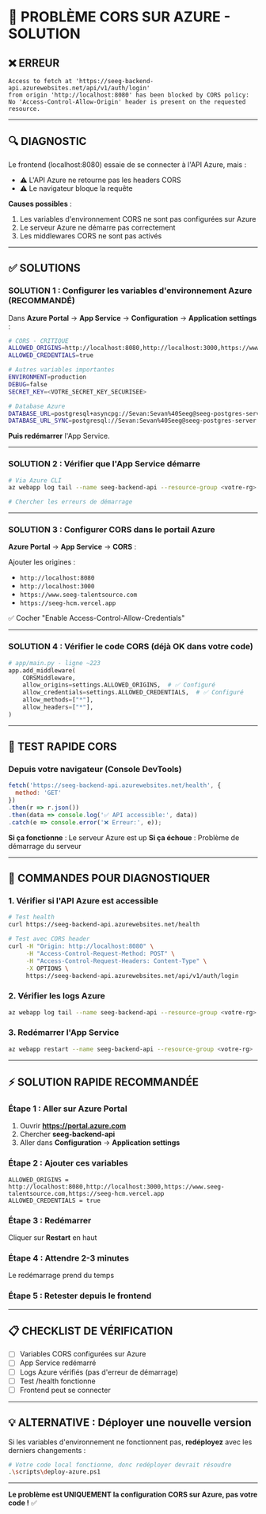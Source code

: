 # 🔴 PROBLÈME CORS SUR AZURE - SOLUTION

## ❌ ERREUR

```
Access to fetch at 'https://seeg-backend-api.azurewebsites.net/api/v1/auth/login' 
from origin 'http://localhost:8080' has been blocked by CORS policy: 
No 'Access-Control-Allow-Origin' header is present on the requested resource.
```

---

## 🔍 DIAGNOSTIC

Le frontend (localhost:8080) essaie de se connecter à l'API Azure, mais :
- ⚠️ L'API Azure ne retourne pas les headers CORS
- ⚠️ Le navigateur bloque la requête

**Causes possibles** :
1. Les variables d'environnement CORS ne sont pas configurées sur Azure
2. Le serveur Azure ne démarre pas correctement
3. Les middlewares CORS ne sont pas activés

---

## ✅ SOLUTIONS

### SOLUTION 1 : Configurer les variables d'environnement Azure (RECOMMANDÉ)

Dans **Azure Portal** → **App Service** → **Configuration** → **Application settings** :

```bash
# CORS - CRITIQUE
ALLOWED_ORIGINS=http://localhost:8080,http://localhost:3000,https://www.seeg-talentsource.com,https://seeg-hcm.vercel.app,https://seeg-backend-api.azurewebsites.net
ALLOWED_CREDENTIALS=true

# Autres variables importantes
ENVIRONMENT=production
DEBUG=false
SECRET_KEY=<VOTRE_SECRET_KEY_SECURISEE>

# Database Azure
DATABASE_URL=postgresql+asyncpg://Sevan:Sevan%40Seeg@seeg-postgres-server.postgres.database.azure.com:5432/postgres
DATABASE_URL_SYNC=postgresql://Sevan:Sevan%40Seeg@seeg-postgres-server.postgres.database.azure.com:5432/postgres
```

**Puis redémarrer** l'App Service.

---

### SOLUTION 2 : Vérifier que l'App Service démarre

```bash
# Via Azure CLI
az webapp log tail --name seeg-backend-api --resource-group <votre-rg>

# Chercher les erreurs de démarrage
```

---

### SOLUTION 3 : Configurer CORS dans le portail Azure

**Azure Portal** → **App Service** → **CORS** :

Ajouter les origines :
- `http://localhost:8080`
- `http://localhost:3000`
- `https://www.seeg-talentsource.com`
- `https://seeg-hcm.vercel.app`

✅ Cocher "Enable Access-Control-Allow-Credentials"

---

### SOLUTION 4 : Vérifier le code CORS (déjà OK dans votre code)

```python
# app/main.py - ligne ~223
app.add_middleware(
    CORSMiddleware,
    allow_origins=settings.ALLOWED_ORIGINS,  # ✅ Configuré
    allow_credentials=settings.ALLOWED_CREDENTIALS,  # ✅ Configuré
    allow_methods=["*"],
    allow_headers=["*"],
)
```

---

## 🧪 TEST RAPIDE CORS

### Depuis votre navigateur (Console DevTools)

```javascript
fetch('https://seeg-backend-api.azurewebsites.net/health', {
  method: 'GET'
})
.then(r => r.json())
.then(data => console.log('✅ API accessible:', data))
.catch(e => console.error('❌ Erreur:', e));
```

**Si ça fonctionne** : Le serveur Azure est up
**Si ça échoue** : Problème de démarrage du serveur

---

## 🔧 COMMANDES POUR DIAGNOSTIQUER

### 1. Vérifier si l'API Azure est accessible

```bash
# Test health
curl https://seeg-backend-api.azurewebsites.net/health

# Test avec CORS header
curl -H "Origin: http://localhost:8080" \
     -H "Access-Control-Request-Method: POST" \
     -H "Access-Control-Request-Headers: Content-Type" \
     -X OPTIONS \
     https://seeg-backend-api.azurewebsites.net/api/v1/auth/login
```

### 2. Vérifier les logs Azure

```bash
az webapp log tail --name seeg-backend-api --resource-group <votre-rg>
```

### 3. Redémarrer l'App Service

```bash
az webapp restart --name seeg-backend-api --resource-group <votre-rg>
```

---

## ⚡ SOLUTION RAPIDE RECOMMANDÉE

### Étape 1 : Aller sur Azure Portal

1. Ouvrir **https://portal.azure.com**
2. Chercher **seeg-backend-api**
3. Aller dans **Configuration** → **Application settings**

### Étape 2 : Ajouter ces variables

```
ALLOWED_ORIGINS = http://localhost:8080,http://localhost:3000,https://www.seeg-talentsource.com,https://seeg-hcm.vercel.app
ALLOWED_CREDENTIALS = true
```

### Étape 3 : Redémarrer

Cliquer sur **Restart** en haut

### Étape 4 : Attendre 2-3 minutes

Le redémarrage prend du temps

### Étape 5 : Retester depuis le frontend

---

## 📋 CHECKLIST DE VÉRIFICATION

- [ ] Variables CORS configurées sur Azure
- [ ] App Service redémarré
- [ ] Logs Azure vérifiés (pas d'erreur de démarrage)
- [ ] Test /health fonctionne
- [ ] Frontend peut se connecter

---

## 💡 ALTERNATIVE : Déployer une nouvelle version

Si les variables d'environnement ne fonctionnent pas, **redéployez** avec les derniers changements :

```bash
# Votre code local fonctionne, donc redéployer devrait résoudre
.\scripts\deploy-azure.ps1
```

---

**Le problème est UNIQUEMENT la configuration CORS sur Azure, pas votre code !** ✅

